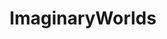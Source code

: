 ---
title: ImaginaryWorlds
crosslinks:
- ImaginaryHalo
- ImaginaryFederation
- ImaginaryAirships
- ImaginaryFuturism
- ImaginaryWaterfalls
---